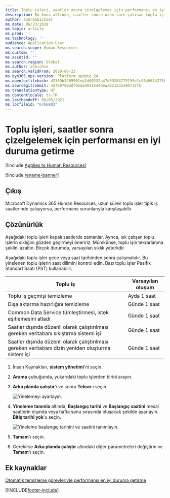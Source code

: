```yaml
---
title: Toplu işleri, saatler sonra çizelgelemek için performansı en iyi duruma getirme
description: Bu konu altında, saatler sonra uzun süre çalışan toplu işler planlayarak Microsoft Dynamics 365 Human Resources ile ilgili bazı performans sorunlarının nasıl çözüleceğini açıklamaktadır.
author: andreabichsel
ms.date: 06/23/2020
ms.topic: article
ms.prod: ''
ms.technology: ''
audience: Application User
ms.search.scope: Human Resources
ms.custom: ''
ms.assetid: ''
ms.search.region: Global
ms.author: anbichse
ms.search.validFrom: 2020-06-23
ms.dyn365.ops.version: Platform update 24
ms.openlocfilehash: d2369b3209901eb2d60232a47d89284779199e1c98a56142758353d65a1faaf7
ms.sourcegitcommit: 42fe9790ddf0bdad911544deaa82123a396712fb
ms.translationtype: HT
ms.contentlocale: tr-TR
ms.lasthandoff: 08/05/2021
ms.locfileid: "6766883"
---
```

# <a name="optimize-performance-by-scheduling-batch-jobs-after-hours"></a>Toplu işleri, saatler sonra çizelgelemek için performansı en iyi duruma getirme

[!include [Applies to Human Resources](../includes/applies-to-hr.md)]

[!include [rename-banner](~/includes/cc-data-platform-banner.md)]

## <a name="issue"></a>Çıkış

Microsoft Dynamics 365 Human Resources, uzun süren toplu işler tipik iş saatlerinde çalışıyorsa, performans sorunlarıyla karşılaşabilir.

## <a name="resolution"></a>Çözünürlük

Aşağıdaki toplu işleri kapalı saatlerde zamanlar. Ayrıca, sık çalışan toplu işlerin sıklığını gözden geçirmeyi öneririz. Mümkünse, toplu işin tekrarlanma şeklini azaltın. Birçok durumda, varsayılan sıklık yeterlidir.

Aşağıdaki toplu işler gece veya saat tarihinden sonra çalışmalıdır. Bu yinelenen toplu işlerin saat dilimini kontrol edin. Bazı toplu işler Pasifik Standart Saati (PST) kullanabilir.

| Toplu iş | Varsayılan oluşum |
| --- | --- |
| Toplu iş geçmişi temizleme | Ayda 1 saat |
| Dışa aktarma hazırlığını temizleme | Günde 1 saat |
| Common Data Service tümleştirmesi, istek eşitlemesini atladı | Günde 1 saat |
| Saatler dışında düzenli olarak çalıştırılması gereken veritabanı sıkıştırma sistemi işi | Günde 1 saat |
| Saatler dışında düzenli olarak çalıştırılması gereken veritabanı dizin yeniden oluşturma sistem işi | Günde 1 saat |

1. İnsan Kaynakları, **sistem yönetimi**'ni seçin.

2. **Arama** çubuğunda, yukarıdaki toplu işlerden birini arayın.

3. **Arka planda çalıştır**'ı ve sonra **Tekrar** ı seçin.

   ![Yinelemeyi ayarlayın.](media/talent-batch-history-cleanup-recurrence.png)

4. **Yineleme tanımla** altında, **Başlangıç tarihi** ve **Başlangıç saatini** mesai saatlerin dışında veya hafta sonu sırasında oluşacak şekilde ayarlayın. **Bitiş tarihi yok**'u seçin. 

   ![Yineleme başlangıç tarihini ve saatini tanımlayın.](media/talent-batch-history-cleanup-define-recurrence.png)

5. **Tamam**'ı seçin.

6. Gerekirse **Arka planda çalıştır** altındaki diğer parametreleri değiştirin ve **Tamam**'ı seçin.

## <a name="additional-resources"></a>Ek kaynaklar

[Otomatik temizleme görevleriyle performansı en iyi duruma getirme](hr-admin-troubleshooting-batch-history.md)


[!INCLUDE[footer-include](../includes/footer-banner.md)]